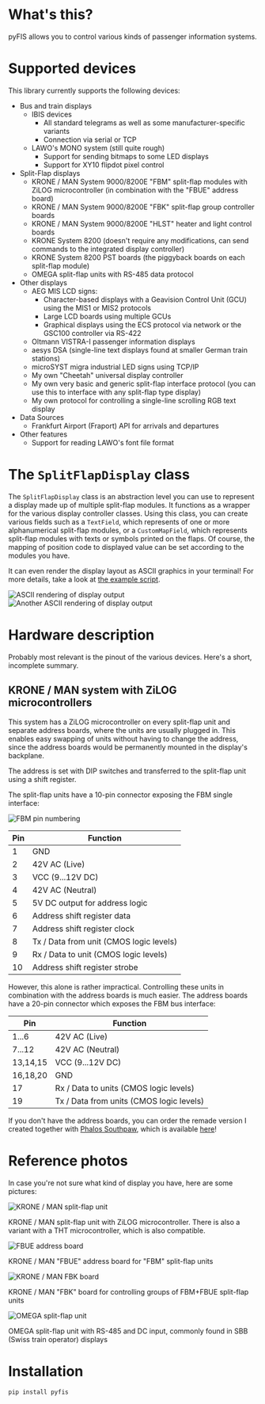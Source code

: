 # What's this?
pyFIS allows you to control various kinds of passenger information systems.

# Supported devices
This library currently supports the following devices:

* Bus and train displays
  * IBIS devices
    * All standard telegrams as well as some manufacturer-specific variants
    * Connection via serial or TCP
  * LAWO's MONO system (still quite rough)
    * Support for sending bitmaps to some LED displays
    * Support for XY10 flipdot pixel control
* Split-Flap displays
  * KRONE / MAN System 9000/8200E "FBM" split-flap modules with ZiLOG microcontroller (in combination with the "FBUE" address board)
  * KRONE / MAN System 9000/8200E "FBK" split-flap group controller boards
  * KRONE / MAN System 9000/8200E "HLST" heater and light control boards
  * KRONE System 8200 (doesn't require any modifications, can send commands to the integrated display controller)
  * KRONE System 8200 PST boards (the piggyback boards on each split-flap module)
  * OMEGA split-flap units with RS-485 data protocol
* Other displays
  * AEG MIS LCD signs:
    * Character-based displays with a Geavision Control Unit (GCU) using the MIS1 or MIS2 protocols
    * Large LCD boards using multiple GCUs
    * Graphical displays using the ECS protocol via network or the GSC100 controller via RS-422
  * Oltmann VISTRA-I passenger information displays
  * aesys DSA (single-line text displays found at smaller German train stations)
  * microSYST migra industrial LED signs using TCP/IP
  * My own "Cheetah" universal display controller
  * My own very basic and generic split-flap interface protocol (you can use this to interface with any split-flap type display)
  * My own protocol for controlling a single-line scrolling RGB text display
* Data Sources
  * Frankfurt Airport (Fraport) API for arrivals and departures
* Other features
  * Support for reading LAWO's font file format

# The `SplitFlapDisplay` class
The `SplitFlapDisplay` class is an abstraction level you can use to represent a display made up of multiple split-flap modules. It functions as a wrapper for the various display controller classes. Using this class, you can create various fields such as a `TextField`, which represents of one or more alphanumerical split-flap modules, or a `CustomMapField`, which represents split-flap modules with texts or symbols printed on the flaps. Of course, the mapping of position code to displayed value can be set according to the modules you have.

It can even render the display layout as ASCII graphics in your terminal! For more details, take a look at [the example script](/splitflap_display_example.py).

![ASCII rendering of display output](/images/ascii_render.png?raw=true)
![Another ASCII rendering of display output](/images/ascii_render2.png?raw=true)

# Hardware description
Probably most relevant is the pinout of the various devices.
Here's a short, incomplete summary.

## KRONE / MAN system with ZiLOG microcontrollers
This system has a ZiLOG microcontroller on every split-flap unit and separate address boards, where the units are usually plugged in. This enables easy swapping of units without having to change the address, since the address boards would be permanently mounted in the display's backplane.

The address is set with DIP switches and transferred to the split-flap unit using a shift register.

The split-flap units have a 10-pin connector exposing the FBM single interface:

![FBM pin numbering](/images/krone_fbm_pin_numbering.jpg?raw=true)

| Pin | Function                                        |
|-----|-------------------------------------------------|
| 1   | GND                                             |
| 2   | 42V AC (Live)                                   |
| 3   | VCC (9...12V DC)                                |
| 4   | 42V AC (Neutral)                                |
| 5   | 5V DC output for address logic                  |
| 6   | Address shift register data                     |
| 7   | Address shift register clock                    |
| 8   | Tx / Data from unit (CMOS logic levels)         |
| 9   | Rx / Data to unit (CMOS logic levels)           |
| 10  | Address shift register strobe                   |

However, this alone is rather impractical. Controlling these units in combination with the address boards is much easier. The address boards have a 20-pin connector which exposes the FBM bus interface:

| Pin      | Function                                 |
|----------|------------------------------------------|
| 1...6    | 42V AC (Live)                            |
| 7...12   | 42V AC (Neutral)                         |
| 13,14,15  | VCC (9...12V DC)                        |
| 16,18,20 | GND                                      |
| 17       | Rx / Data to units (CMOS logic levels)   |
| 19       | Tx / Data from units (CMOS logic levels) |

If you don't have the address boards, you can order the remade version I created together with [Phalos Southpaw](http://www.phalos-werkstatt.de/), which is available [here](https://github.com/Mezgrman/Krone-FBUE)!

# Reference photos
In case you're not sure what kind of display you have, here are some pictures:

![KRONE / MAN split-flap unit](/images/krone_zilog.jpg?raw=true)

KRONE / MAN split-flap unit with ZiLOG microcontroller. There is also a variant with a THT microcontroller, which is also compatible.

![FBUE address board](/images/krone_fbue.jpg?raw=true)

KRONE / MAN "FBUE" address board for "FBM" split-flap units

![KRONE / MAN FBK board](/images/krone_fbk.jpg?raw=true)

KRONE / MAN "FBK" board for controlling groups of FBM+FBUE split-flap units

![OMEGA split-flap unit](/images/omega_unit.jpg?raw=true)

OMEGA split-flap unit with RS-485 and DC input, commonly found in SBB (Swiss train operator) displays



# Installation
`pip install pyfis`